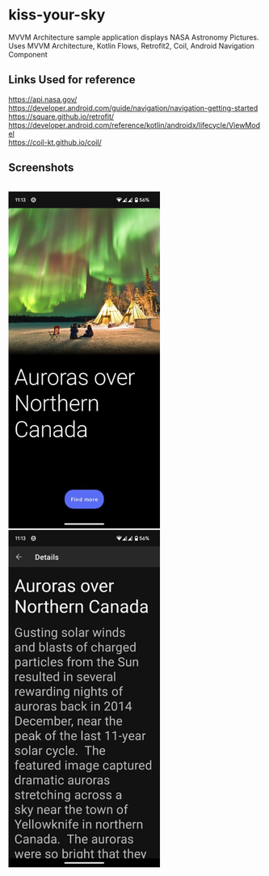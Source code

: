 # kiss-your-sky
MVVM Architecture sample application displays NASA Astronomy Pictures.
Uses MVVM Architecture, Kotlin Flows, Retrofit2, Coil, Android Navigation Component

<h2>Links Used for reference</h2>

https://api.nasa.gov/<br>
https://developer.android.com/guide/navigation/navigation-getting-started<br>
https://square.github.io/retrofit/<br>
https://developer.android.com/reference/kotlin/androidx/lifecycle/ViewModel<br>
https://coil-kt.github.io/coil/

<h2>Screenshots</h2><br>
<img src="https://github.com/goputtanz/kiss-your-sky/blob/master/images/home.jpg" width="300"/><img src="https://github.com/goputtanz/kiss-your-sky/blob/master/images/details.jpg" width="300"/>
